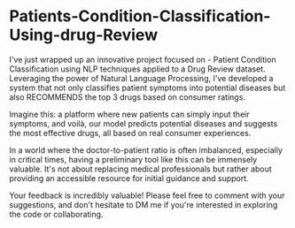 # Patients-Condition-Classification-Using-drug-Review

I've just wrapped up an innovative project focused on -
 Patient Condition Classification
 using NLP techniques applied to a Drug Review dataset. Leveraging the power of Natural Language Processing, I've developed a system that not only classifies patient symptoms into potential diseases but also RECOMMENDS the top 3 drugs based on consumer ratings.

Imagine this: a platform where new patients can simply input their symptoms, and voilà, our model predicts potential diseases and suggests the most effective drugs, all based on real consumer experiences.

In a world where the doctor-to-patient ratio is often imbalanced, especially in critical times, having a preliminary tool like this can be immensely valuable. It's not about replacing medical professionals but rather about providing an accessible resource for initial guidance and support.

Your feedback is incredibly valuable! Please feel free to comment with your suggestions, and don't hesitate to DM me if you're interested in exploring the code or collaborating.
